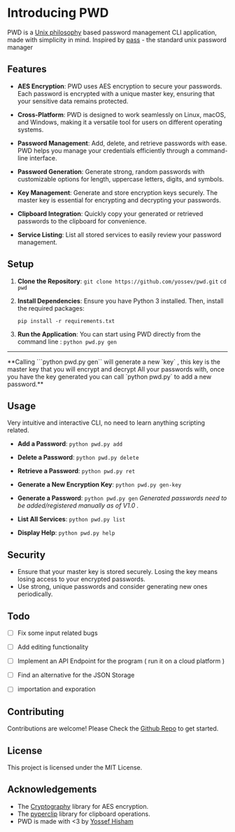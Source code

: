                         
# Introducing PWD

PWD is a [Unix philosophy](https://en.wikipedia.org/wiki/Unix_philosophy) based password management CLI application, made with simplicity in mind. Inspired by [pass](https://www.passwordstore.org/) - the standard unix password manager

## Features

- **AES Encryption**: PWD uses AES encryption to secure your passwords. Each password is encrypted with a unique master key, ensuring that your sensitive data remains protected.

- **Cross-Platform**: PWD is designed to work seamlessly on Linux, macOS, and Windows, making it a versatile tool for users on different operating systems.

- **Password Management**: Add, delete, and retrieve passwords with ease. PWD helps you manage your credentials efficiently through a command-line interface.

- **Password Generation**: Generate strong, random passwords with customizable options for length, uppercase letters, digits, and symbols.

- **Key Management**: Generate and store encryption keys securely. The master key is essential for encrypting and decrypting your passwords.

- **Clipboard Integration**: Quickly copy your generated or retrieved passwords to the clipboard for convenience.

- **Service Listing**: List all stored services to easily review your password management.

## Setup
1. **Clone the Repository**:
    ```git clone https://github.com/yossev/pwd.git```
    ```cd pwd```
    
    

2. **Install Dependencies**:
    Ensure you have Python 3 installed. Then, install the required packages:
    ```
    pip install -r requirements.txt
    ```

3. **Run the Application**:
    You can start using PWD directly from the command line :
    ```python pwd.py gen```
    
    
<hr >   
**Calling ```python pwd.py gen`` will generate a new `key` , this key is the master key that you will encrypt and decrypt
All your passwords with, once you have the key generated you can call `python pwd.py` to add a new password.**


## Usage

Very intuitive and interactive CLI, no need to learn anything scripting related.

- **Add a Password**:
    ``` python pwd.py add ```
    

- **Delete a Password**:
  ``` python pwd.py delete ```

- **Retrieve a Password**:
   ``` python pwd.py ret ```

- **Generate a New Encryption Key**:
   ``` python pwd.py gen-key ```

- **Generate a Password**:
    ``` python pwd.py gen ```  _Generated passwords need to be added/registered manually as of V1.0 ._

- **List All Services**:
   ``` python pwd.py list ```

- **Display Help**:
    ``` python pwd.py help ```

## Security

- Ensure that your master key is stored securely. Losing the key means losing access to your encrypted passwords.
- Use strong, unique passwords and consider generating new ones periodically.

## Todo
- [ ] Fix some input related bugs
- [ ] Add editing functionality
- [ ] Implement an API Endpoint for the program ( run it on a cloud platform )
- [ ] Find an alternative for the JSON Storage
- [ ] importation and exporation


## Contributing

Contributions are welcome! Please Check the [Github Repo](https://github.com/yossev/pwd) to get started.

## License

This project is licensed under the MIT License.

## Acknowledgements

- The [Cryptography](https://cryptography.io/en/latest/) library for AES encryption.
- The [pyperclip](https://pypi.org/project/pyperclip/) library for clipboard operations.
- PWD is made with <3 by [Yossef Hisham](https://yossev.github.io/NewPort/)
